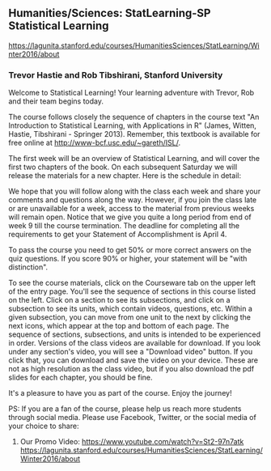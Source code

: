 ## Humanities/Sciences: StatLearning-SP Statistical Learning
https://lagunita.stanford.edu/courses/HumanitiesSciences/StatLearning/Winter2016/about

### Trevor Hastie and Rob Tibshirani, Stanford University
Welcome to Statistical Learning!
Your learning adventure with Trevor, Rob and their team begins today.

The course follows closely the sequence of chapters in the course text 
"An Introduction to Statistical Learning, with Applications in R" (James, Witten, Hastie, Tibshirani - Springer 2013). 
Remember, this textbook is available for free online at http://www-bcf.usc.edu/~gareth/ISL/.

The first week will be an overview of Statistical Learning, and will cover the first two chapters of the book. On each subsequent Saturday we will release the materials for a new chapter. Here is the schedule in detail:

We hope that you will follow along with the class each week and share your comments and questions along the way. However, if you join the class late or are unavailable for a week, access to the material from previous weeks will remain open. Notice that we give you quite a long period from end of week 9 till the course termination. The deadline for completing all the requirements to get your Statement of Accomplishment is April 4.

To pass the course you need to get 50% or more correct answers on the quiz questions. If you score 90% or higher, your statement will be "with distinction".

To see the course materials, click on the Courseware tab on the upper left of the entry page. You'll see the sequence of sections in this course listed on the left. Click on a section to see its subsections, and click on a subsection to see its units, which contain videos, questions, etc. Within a given subsection, you can move from one unit to the next by clicking the next icons, which appear at the top and bottom of each page. The sequence of sections, subsections, and units is intended to be experienced in order.
Versions of the class videos are available for download. If you look under any section's video, you will see a "Download video" button. If you click that, you can download and save the video on your device. These are not as high resolution as the class video, but if you also download the pdf slides for each chapter, you should be fine.

It's a pleasure to have you as part of the course. Enjoy the journey!

PS: If you are a fan of the course, please help us reach more students through social media. Please use Facebook, Twitter, or the social media of your choice to share:

1)	Our Promo Video: https://www.youtube.com/watch?v=St2-97n7atk  https://lagunita.stanford.edu/courses/HumanitiesSciences/StatLearning/Winter2016/about   
